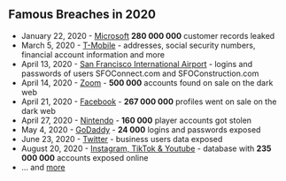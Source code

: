 <!-- sectionTitle: Famous Breaches 2020 -->
## Famous Breaches in 2020

- January 22, 2020 - [Microsoft](https://www.zdnet.com/article/microsoft-discloses-security-breach-of-customer-support-database/) **280 000 000** customer records leaked
- March 5, 2020 - [T-Mobile](https://www.t-mobile.com/responsibility/consumer-info/pii-notice) - addresses, social security numbers, financial account information and more
- April 13, 2020 - [San Francisco International Airport](https://securityboulevard.com/2020/04/san-francisco-international-airport-reveals-data-breach-on-two-websites/) - logins and passwords of users SFOConnect.com and SFOConstruction.com
- April 14, 2020 - [Zoom](https://www.fightingidentitycrimes.com/500-000-zoom-accounts-discovered-on-dark-web/) - **500 000** accounts found on sale on the dark web
- April 21, 2020 - [Facebook](https://www.bleepingcomputer.com/news/security/267-million-facebook-profiles-sold-for-600-on-the-dark-web/) - **267 000 000** profiles went on sale on the dark web
- April 27, 2020 - [Nintendo](https://www.techrepublic.com/article/how-to-protect-your-nintendo-account-after-the-recent-data-breach/) - **160 000** player accounts got stolen
- May 4, 2020 - [GoDaddy](https://www.bleepingcomputer.com/news/security/godaddy-notifies-users-of-breached-hosting-accounts/) - **24 000** logins and passwords exposed
- June 23, 2020 - [Twitter](https://techcrunch.com/2020/06/23/twitter-says-some-business-users-had-their-pivate-data-exposed/) - business users data exposed
- August 20, 2020 - [Instagram, TikTok & Youtube](https://www.identityforce.com/blog/235-million-instagram-tiktok-youtube-profiles-exposed) - database with **235 000 000** accounts exposed online
- ... and [more](https://www.identityforce.com/blog/2020-data-breaches)

<!-- note

Well, there were a lot. On this slide you can see the major one of 2020, but a lot more
can be found from the link on the slide.
The most recent one with 235 M user account exposed online
is terrifying. And you see, social media leaks data,
banks leaks data, airports leaks data, your local gym leaks data. Everyone do it.

I feel that security is a topic that needs to be reminded every now and then,
that's why I am here today to talk about security.

NEXT: Let's talk a bit about what is security and myths round it. It fells that there is a lot
misconceptions about this topic.
-->